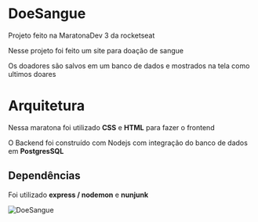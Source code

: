 # DoeSangue

<p>Projeto feito na MaratonaDev 3 da rocketseat</p>
<p>Nesse projeto foi feito um site para doação de sangue</p>
<p>Os doadores são salvos em um banco de dados e mostrados na tela como ultimos doares</p>

<h1>Arquitetura</h2>

<p>Nessa maratona foi utilizado <strong>CSS</strong> e <strong>HTML</strong> para fazer o frontend </p>
<p>O Backend foi construído com Nodejs com integração do banco de dados em <strong>PostgresSQL</strong></p>

<h2>Dependências</h2>

<p>Foi utilizado <strong>express / nodemon</strong> e <strong> nunjunk </strong>


![DoeSangue](https://user-images.githubusercontent.com/59074122/77957531-014c3600-72aa-11ea-96d5-be93a99476b7.png)
